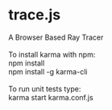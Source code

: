 # trace.js<br>
A Browser Based Ray Tracer<br>
<br>
To install karma with npm:<br>
    npm install<br>
    npm install -g karma-cli<br>
<br>
To run unit tests type:<br>
    karma start karma.conf.js<br>